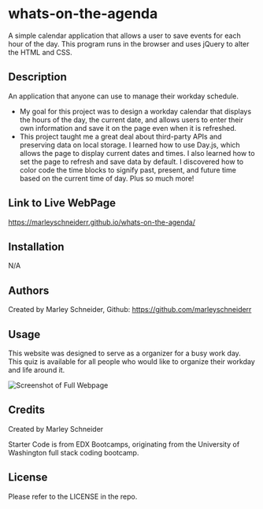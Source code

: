 # whats-on-the-agenda
A simple calendar application that allows a user to save events for each hour of the day. This program runs in the browser and uses jQuery to alter the HTML and CSS.

## Description

An application that anyone can use to manage their workday schedule.

- My goal for this project was to design a workday calendar that displays the hours of the day, the current date, and allows users to enter their own information and save it on the page even when it is refreshed.
- This project taught me a great deal about third-party APIs and preserving data on local storage. I learned how to use Day.js, which allows the page to display current dates and times. I also learned how to set the page to refresh and save data by default. I discovered how to color code the time blocks to signify past, present, and future time based on the current time of day. Plus so much more!

## Link to Live WebPage

https://marleyschneiderr.github.io/whats-on-the-agenda/

## Installation

N/A

## Authors

Created by Marley Schneider, Github: https://github.com/marleyschneiderr

## Usage

This website was designed to serve as a organizer for a busy work day. This quiz is available for all people who would like to organize their workday and life around it.

![Screenshot of Full Webpage](assets/images/quiz-pic.png)

## Credits

Created by Marley Schneider

Starter Code is from EDX Bootcamps, originating from the University of Washington full stack coding bootcamp.

## License

Please refer to the LICENSE in the repo.

